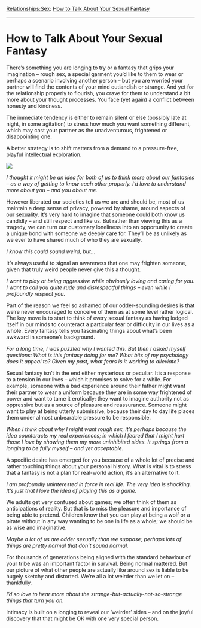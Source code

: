 [Relationships:](https://www.theschooloflife.com/thebookoflife/category/relationships/)[Sex](https://www.theschooloflife.com/thebookoflife/category/relationships/sex/): [How to Talk About Your Sexual Fantasy](https://www.theschooloflife.com/thebookoflife/how-to-talk-about-your-sexual-fantasy/)

* * *

# How to Talk About Your Sexual Fantasy

There’s something you are longing to try or a fantasy that grips your imagination – rough sex, a special garment you’d like to them to wear or perhaps a scenario involving another person – but you are worried your partner will find the contents of your mind outlandish or strange. And yet for the relationship properly to flourish, you crave for them to understand a bit more about your thought processes. You face (yet again) a conflict between honesty and kindness.

The immediate tendency is either to remain silent or else (possibly late at night, in some agitation) to stress how much you want something different, which may cast your partner as the unadventurous, frightened or disappointing one.

A better strategy is to shift matters from a demand to a pressure-free, playful intellectual exploration.

![](https://www.theschooloflife.com/thebookoflife/wp-content/uploads/2019/04/Fantasy.jpeg)

_I thought it might be an idea for both of us to think more about our fantasies – as a way of getting to know each other properly. I’d love to understand more about you – and you about me._

However liberated our societies tell us we are and should be, most of us maintain a deep sense of privacy, powered by shame, around aspects of our sexuality. It’s very hard to imagine that someone could both know us candidly – and still respect and like us. But rather than viewing this as a tragedy, we can turn our customary loneliness into an opportunity to create a unique bond with someone we deeply care for. They’ll be as unlikely as we ever to have shared much of who they are sexually.

_I know this could sound weird, but…_

It’s always useful to signal an awareness that one may frighten someone, given that truly weird people never give this a thought.

_I want to play at being aggressive while obviously loving and caring for you. I want to call you quite rude and disrespectful things – even while I profoundly respect you._

Part of the reason we feel so ashamed of our odder-sounding desires is that we’re never encouraged to conceive of them as at some level rather logical. The key move is to start to think of every sexual fantasy as having lodged itself in our minds to counteract a particular fear or difficulty in our lives as a whole. Every fantasy tells you fascinating things about what’s been awkward in someone’s background.

_For a long time, I was puzzled why I wanted this. But then I asked myself questions: What is this fantasy doing for me? What bits of my psychology does it appeal to? Given my past, what fears is it working to alleviate?_

Sexual fantasy isn’t in the end either mysterious or peculiar. It’s a response to a tension in our lives – which it promises to solve for a while. For example, someone with a bad experience around their father might want their partner to wear a uniform because they are in some way frightened of power and want to tame it erotically: they want to imagine authority not as oppressive but as a source of pleasure and reassurance. Someone might want to play at being utterly submissive, because their day to day life places them under almost unbearable pressure to be responsible.

_When I think about why I might want rough sex, it’s perhaps because the idea counteracts my real experiences; in which I feared that I might hurt those I love by showing them my more uninhibited sides. It springs from a longing to be fully myself – and yet acceptable._

A specific desire has emerged for you because of a whole lot of precise and rather touching things about your personal history. What is vital is to stress that a fantasy is not a plan for real-world action, it’s an alternative to it.

_I am profoundly uninterested in force in real life. The very idea is shocking. It’s just that I love the idea of playing this as a game._

We adults get very confused about games; we often think of them as anticipations of reality. But that is to miss the pleasure and importance of being able to pretend. Children know that you can play at being a wolf or a pirate without in any way wanting to be one in life as a whole; we should be as wise and imaginative.

_Maybe a lot of us are odder sexually than we suppose; perhaps lots of things are pretty normal that don’t sound normal._

For thousands of generations being aligned with the standard behaviour of your tribe was an important factor in survival. Being normal mattered. But our picture of what other people are actually like around sex is liable to be hugely sketchy and distorted. We’re all a lot weirder than we let on – thankfully.

_I’d so love to hear more about the strange-but-actually-not-so-strange things that turn you on._

Intimacy is built on a longing to reveal our ‘weirder’ sides – and on the joyful discovery that that might be OK with one very special person.

